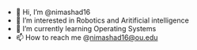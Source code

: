 - 👋 Hi, I’m @nimashad16
- 👀 I’m interested in Robotics and Aritificial intelligence
- 🌱 I’m currently learning Operating Systems
- 📫 How to reach me @nimashad16@ou.edu

